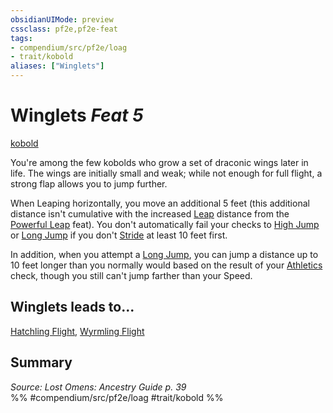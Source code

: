 ```yaml
---
obsidianUIMode: preview
cssclass: pf2e,pf2e-feat
tags:
- compendium/src/pf2e/loag
- trait/kobold
aliases: ["Winglets"]
---
```

# Winglets  *Feat 5*  
[kobold](../../rules/traits/kobold-b1.md)  


You're among the few kobolds who grow a set of draconic wings later in life. The wings are initially small and weak; while not enough for full flight, a strong flap allows you to jump further.

When Leaping horizontally, you move an additional 5 feet (this additional distance isn't cumulative with the increased [Leap](../../rules/actions/leap.md) distance from the [Powerful Leap](powerful-leap.md) feat). You don't automatically fail your checks to [High Jump](../../rules/actions/high-jump.md) or [Long Jump](../../rules/actions/long-jump.md) if you don't [Stride](../../rules/actions/stride.md) at least 10 feet first.

In addition, when you attempt a [Long Jump](../../rules/actions/long-jump.md), you can jump a distance up to 10 feet longer than you normally would based on the result of your [Athletics](../skills.md#Athletics) check, though you still can't jump farther than your Speed.

## Winglets leads to...

[Hatchling Flight](hatchling-flight-loag.md), [Wyrmling Flight](wyrmling-flight-loag.md)

## Summary

*Source: Lost Omens: Ancestry Guide p. 39*  
%% #compendium/src/pf2e/loag #trait/kobold %%